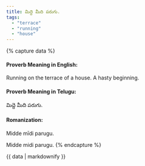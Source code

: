 ```yaml
---
title: మిద్దె మీది పరుగు.
tags:
  - "terrace"
  - "running"
  - "house"
---
```


{% capture data %}
#### Proverb Meaning in English:
Running on the terrace of a house.
A hasty beginning.

#### Proverb Meaning in Telugu:
మిద్దె మీది పరుగు.

#### Romanization:
Midde mīdi parugu.

Midde midi parugu.
{% endcapture %}

{{ data | markdownify }}

